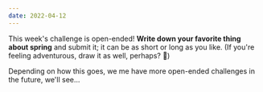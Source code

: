 ```yaml
---
date: 2022-04-12
---
```


This week's challenge is open-ended! **Write down your favorite thing about spring** and submit it; it can be as short or long as you like. (If you're feeling adventurous, draw it as well, perhaps? :cherry_blossom:)

Depending on how this goes, we me have more open-ended challenges in the future, we'll see...
